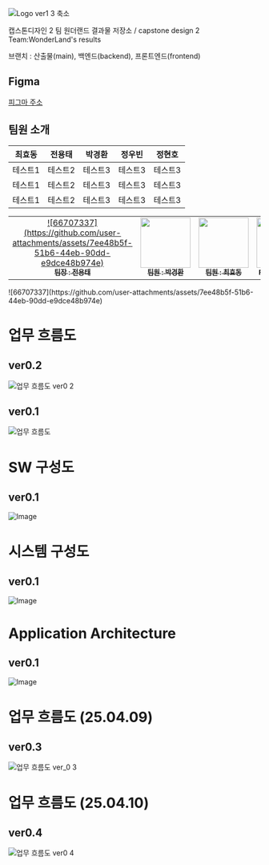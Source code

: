 ![Logo ver1 3 축소](https://github.com/user-attachments/assets/7e46480b-4390-405e-8d09-5d9f8a54ad8b)


캡스톤디자인 2 팀 원더랜드 결과물 저장소 / capstone design 2 Team:WonderLand's results

브랜치 : 산출물(main), 백엔드(backend), 프론트엔드(frontend)
## Figma
[피그마 주소](https://www.figma.com/design/u6YK03mZF5mum4Gvrbcv9v/WonderLand?node-id=0-1&t=JByndxUTiUFZwHn8-1)

## 팀원 소개

|최효동|전용태|박경환|정우빈|정현호|
|------|---|---|---|---|
|테스트1|테스트2|테스트3|테스트3|테스트3|
|테스트1|테스트2|테스트3|테스트3|테스트3|
|테스트1|테스트2|테스트3|테스트3|테스트3|
<table>
  <tbody>
    <tr>
      <td align="center"><a href="https://github.com/tine1117"><img src="width="100px;" alt=""/>![66707337](https://github.com/user-attachments/assets/7ee48b5f-51b6-44eb-90dd-e9dce48b974e)<br /><sub><b>팀장 : 전용태</b></sub></a><br /></td>
      <td align="center"><a href="https://github.com/fghjklvmbn"><img src="" width="100px;" alt=""/><br /><sub><b>팀원 : 박경환</b></sub></a><br /></td>
      <td align="center"><a href="https://github.com/chlgyehd123"><img src="" width="100px;" alt=""/><br /><sub><b>팀원 : 최효동</b></sub></a><br /></td>
      <td align="center"><a href="https://github.com/WOOBI-BOY"><img src="" width="100px;" alt=""/><br /><sub><b>FE 팀원 : 정우빈</b></sub></a><br /></td>
      <td align="center"><a href="https://github.com/18ho"><img src="" width="100px;" alt=""/><br /><sub><b>FE 팀원 : 정현호</b></sub></a><br /></td>
    </tr>
  </tbody>
</table>
![66707337](https://github.com/user-attachments/assets/7ee48b5f-51b6-44eb-90dd-e9dce48b974e)


# 업무 흐름도
## ver0.2
![업무 흐름도 ver0 2](https://github.com/user-attachments/assets/7df790f2-eaed-4560-8f26-98f67e9efc40)

## ver0.1
![업무 흐름도](https://github.com/user-attachments/assets/f889125c-a275-4b6f-a57f-b067849ea54f)

# SW 구성도
## ver0.1
![Image](https://github.com/user-attachments/assets/113ea6b5-a4c8-459c-a46c-2c12c437a7ca)


# 시스템 구성도
## ver0.1
![Image](https://github.com/user-attachments/assets/9396f321-3a33-49ef-a8c9-7187bf388353)

# Application Architecture
## ver0.1
![Image](https://github.com/user-attachments/assets/6b2351ac-be5c-4f6c-9730-268d79a8acb1)

# 업무 흐름도 (25.04.09)
## ver0.3
![업무 흐름도 ver_0 3](https://github.com/user-attachments/assets/532d4963-2b67-4a27-9213-b3ae0bbc1685)

# 업무 흐름도 (25.04.10)
## ver0.4
![업무 흐름도 ver0 4](https://github.com/user-attachments/assets/fd1c5bf5-265f-4028-b390-e7ecc0d7d9f2)
